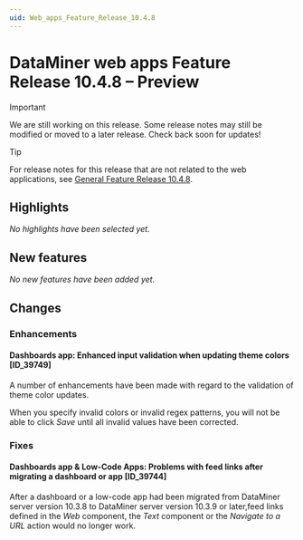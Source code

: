 ```yaml
---
uid: Web_apps_Feature_Release_10.4.8
---
```


# DataMiner web apps Feature Release 10.4.8 – Preview

> [!IMPORTANT]
> We are still working on this release. Some release notes may still be modified or moved to a later release. Check back soon for updates!

> [!TIP]
> For release notes for this release that are not related to the web applications, see [General Feature Release 10.4.8](xref:General_Feature_Release_10.4.8).

## Highlights

*No highlights have been selected yet.*

## New features

*No new features have been added yet.*

## Changes

### Enhancements

#### Dashboards app: Enhanced input validation when updating theme colors [ID_39749]

<!-- MR 10.3.0 [CU17] / 10.4.0 [CU5] - FR 10.4.8 -->

A number of enhancements have been made with regard to the validation of theme color updates.

When you specify invalid colors or invalid regex patterns, you will not be able to click *Save* until all invalid values have been corrected.

### Fixes

#### Dashboards app & Low-Code Apps: Problems with feed links after migrating a dashboard or app [ID_39744]

<!-- MR 10.3.0 [CU17] / 10.4.0 [CU5] - FR 10.4.8 -->

After a dashboard or a low-code app had been migrated from DataMiner server version 10.3.8 to DataMiner server version 10.3.9 or later,feed links defined in the *Web* component, the *Text* component or the *Navigate to a URL* action would no longer work.
